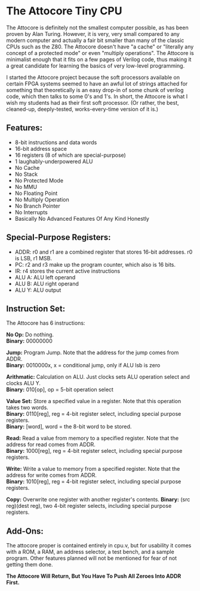 # The Attocore Tiny CPU

The Attocore is definitely not the smallest computer possible, as has been proven by Alan Turing.  However, it is very, very small compared to any modern computer and actually a fair bit smaller than many of the classic CPUs such as the Z80.  The Attocore doesn't have "a cache" or "literally any concept of a protected mode" or even "multiply operations".  The Attocore is minimalist enough that it fits on a few pages of Verilog code, thus making it a great candidate for learning the basics of very low-level programming.

I started the Attocore project because the soft processors available on certain FPGA systems seemed to have an awful lot of strings attached for something that theoretically is an easy drop-in of some chunk of verilog code, which then talks to some 0's and 1's.  In short, the Attocore is what I wish my students had as their first soft processor.  (Or rather, the best, cleaned-up, deeply-tested, works-every-time version of it is.)


## Features:

- 8-bit instructions and data words
- 16-bit address space
- 16 registers (8 of which are special-purpose)
- 1 laughably-underpowered ALU
- No Cache
- No Stack
- No Protected Mode
- No MMU
- No Floating Point
- No Multiply Operation
- No Branch Pointer
- No Interrupts
- Basically No Advanced Features Of Any Kind Honestly


## Special-Purpose Registers:
- ADDR: r0 and r1 are a combined register that stores 16-bit addresses. r0 is LSB, r1 MSB.
- PC: r2 and r3 make up the program counter, which also is 16 bits.
- IR: r4 stores the current active instructions
- ALU A: ALU left operand
- ALU B: ALU right operand
- ALU Y: ALU output


## Instruction Set:

The Attocore has 6 instructions:

**No Op:** Do nothing.  
**Binary:** 00000000

**Jump:** Program Jump.  Note that the address for the jump comes from ADDR.  
**Binary:** 0010000x, x = conditional jump, only if ALU lsb is zero

**Arithmatic:** Calculation on ALU.  Just clocks sets ALU operation select and clocks ALU Y.  
**Binary:** 010[op], op = 5-bit operation select

**Value Set:** Store a specified value in a register.  Note that this operation takes two words.  
**Binary:** 0110[reg], reg = 4-bit register select, including special purpose registers.  
**Binary:** [word], word = the 8-bit word to be stored.

**Read:** Read a value from memory to a specified register.  Note that the address for read comes from ADDR.  
**Binary:** 1000[reg], reg = 4-bit register select, including special purpose registers.

**Write:** Write a value to memory from a specified register.  Note that the address for write comes from ADDR.  
**Binary:** 1010[reg], reg = 4-bit register select, including special purpose registers.

**Copy:** Overwrite one register with another register's contents.
**Binary:** (src reg)(dest reg), two 4-bit register selects, including special purpose registers.

## Add-Ons:

The attocore proper is contained entirely in cpu.v, but for usability it comes with a ROM, a RAM, an address selector, a test bench, and a sample program.  Other features planned will not be mentioned for fear of not getting them done.

__The Attocore Will Return, But You Have To Push All Zeroes Into ADDR First.__
